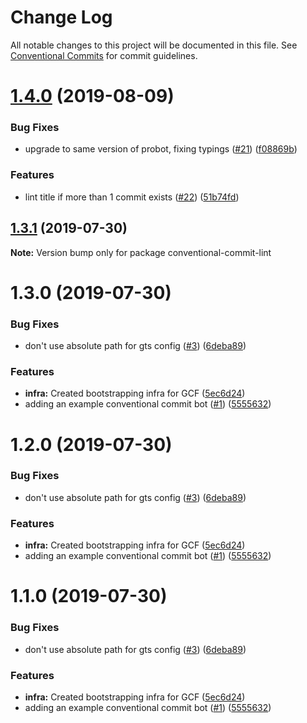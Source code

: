 # Change Log

All notable changes to this project will be documented in this file.
See [Conventional Commits](https://conventionalcommits.org) for commit guidelines.

# [1.4.0](https://github.com/googleapis/repo-automation-bots/compare/conventional-commit-lint@1.3.0...conventional-commit-lint@1.4.0) (2019-08-09)


### Bug Fixes

* upgrade to same version of probot, fixing typings ([#21](https://github.com/googleapis/repo-automation-bots/issues/21)) ([f08869b](https://github.com/googleapis/repo-automation-bots/commit/f08869b))


### Features

* lint title if more than 1 commit exists ([#22](https://github.com/googleapis/repo-automation-bots/issues/22)) ([51b74fd](https://github.com/googleapis/repo-automation-bots/commit/51b74fd))





## [1.3.1](https://github.com/googleapis/repo-automation-bots/compare/conventional-commit-lint@1.3.0...conventional-commit-lint@1.3.1) (2019-07-30)

**Note:** Version bump only for package conventional-commit-lint





# 1.3.0 (2019-07-30)


### Bug Fixes

* don't use absolute path for gts config ([#3](https://github.com/googleapis/repo-automation-bots/issues/3)) ([6deba89](https://github.com/googleapis/repo-automation-bots/commit/6deba89))


### Features

* **infra:** Created bootstrapping infra for GCF ([5ec6d24](https://github.com/googleapis/repo-automation-bots/commit/5ec6d24))
* adding an example conventional commit bot ([#1](https://github.com/googleapis/repo-automation-bots/issues/1)) ([5555632](https://github.com/googleapis/repo-automation-bots/commit/5555632))





# 1.2.0 (2019-07-30)


### Bug Fixes

* don't use absolute path for gts config ([#3](https://github.com/googleapis/repo-automation-bots/issues/3)) ([6deba89](https://github.com/googleapis/repo-automation-bots/commit/6deba89))


### Features

* **infra:** Created bootstrapping infra for GCF ([5ec6d24](https://github.com/googleapis/repo-automation-bots/commit/5ec6d24))
* adding an example conventional commit bot ([#1](https://github.com/googleapis/repo-automation-bots/issues/1)) ([5555632](https://github.com/googleapis/repo-automation-bots/commit/5555632))





# 1.1.0 (2019-07-30)


### Bug Fixes

* don't use absolute path for gts config ([#3](https://github.com/googleapis/repo-automation-bots/issues/3)) ([6deba89](https://github.com/googleapis/repo-automation-bots/commit/6deba89))


### Features

* **infra:** Created bootstrapping infra for GCF ([5ec6d24](https://github.com/googleapis/repo-automation-bots/commit/5ec6d24))
* adding an example conventional commit bot ([#1](https://github.com/googleapis/repo-automation-bots/issues/1)) ([5555632](https://github.com/googleapis/repo-automation-bots/commit/5555632))
